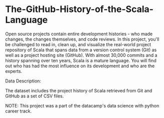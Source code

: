 # The-GitHub-History-of-the-Scala-Language

Open source projects contain entire development histories - who made changes, the changes themselves, and code reviews. In this project, you'll be challenged to read in, clean up, and visualize the real-world project repository of Scala that spans data from a version control system (Git) as well as a project hosting site (GitHub). With almost 30,000 commits and a history spanning over ten years, Scala is a mature language. You will find out who has had the most influence on its development and who are the experts.

Data Description:

The dataset includes the project history of Scala retrieved from Git and GitHub as a set of CSV files.

NOTE: This project was a part of the datacamp's data science with python career track.
